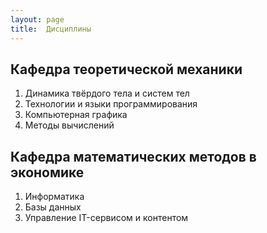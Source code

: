 ```yaml
---
layout: page
title:  Дисциплины
---
```


## Кафедра теоретической механики

1. Динамика твёрдого тела и систем тел
1. Технологии и языки программирования
1. Компьютерная графика
1. Методы вычислений

## Кафедра математических методов в экономике

1. Информатика
1. Базы данных
1. Управление IT-сервисом и контентом
